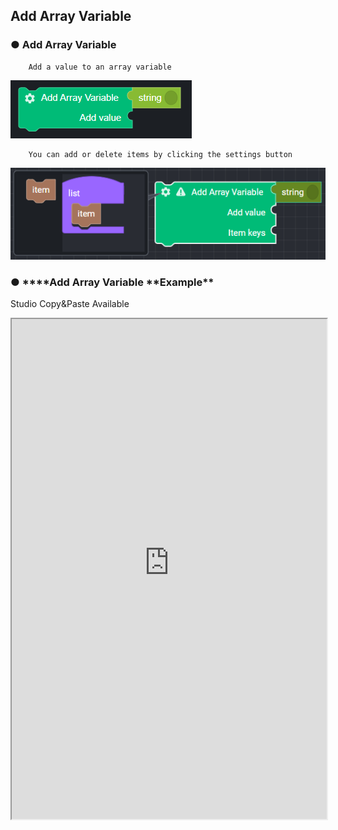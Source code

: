 ## Add Array Variable

### ● **Add Array Variable**

        Add a value to an array variable

![](../../../img/assets/image%20%28116%29.png)

        You can add or delete items by clicking the settings button

![](../../../img/assets/image%20%28208%29.png)

### ● \***\*Add Array Variable **Example\*\*

<p class='comment'>Studio Copy&Paste Available</p>
<iframe
    src="https://d1sxhpvag16wqc.cloudfront.net/v3.1.0/arrayList/add_arraylist"
    width="100%"
    height="800px"
    allow=""
    sandbox="allow-scripts allow-same-origin" />
<div class="display-pdf">
    <p><img src="../../../img/assets/add_arraylist_example_1.png" alt="" /></p>
    <p><img src="../../../img/assets/add_arraylist_example_2.png" alt="" /></p>
</div>

### ● \***\*Add Array Variable **Result\*\*

```text
{
  "result": [
    "value01",
    "value02",
    "value03",
    "value04",
    [
      "value04",
      "value05",
      "value06"
    ]
  ]
}
```
